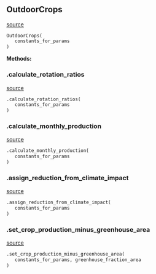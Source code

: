 #


## OutdoorCrops
[source](https://github.com/allfed/allfed-integrated-model/blob/master/src/food_system/outdoor_crops.py/#L14)
```python 
OutdoorCrops(
   constants_for_params
)
```




**Methods:**


### .calculate_rotation_ratios
[source](https://github.com/allfed/allfed-integrated-model/blob/master/src/food_system/outdoor_crops.py/#L56)
```python
.calculate_rotation_ratios(
   constants_for_params
)
```


### .calculate_monthly_production
[source](https://github.com/allfed/allfed-integrated-model/blob/master/src/food_system/outdoor_crops.py/#L97)
```python
.calculate_monthly_production(
   constants_for_params
)
```


### .assign_reduction_from_climate_impact
[source](https://github.com/allfed/allfed-integrated-model/blob/master/src/food_system/outdoor_crops.py/#L267)
```python
.assign_reduction_from_climate_impact(
   constants_for_params
)
```


### .set_crop_production_minus_greenhouse_area
[source](https://github.com/allfed/allfed-integrated-model/blob/master/src/food_system/outdoor_crops.py/#L304)
```python
.set_crop_production_minus_greenhouse_area(
   constants_for_params, greenhouse_fraction_area
)
```

